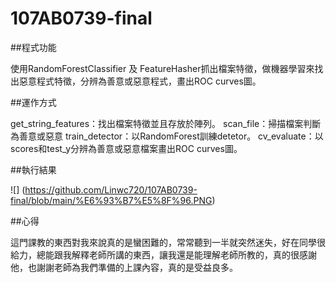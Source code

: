 # 107AB0739-final

##程式功能

使用RandomForestClassifier 及 FeatureHasher抓出檔案特徵，做機器學習來找出惡意程式特徵，分辨為善意或惡意程式，畫出ROC curves圖。

##運作方式

get_string_features：找出檔案特徵並且存放於陣列。
scan_file：掃描檔案判斷為善意或惡意
train_detector：以RandomForest訓練detetor。
cv_evaluate：以scores和test_y分辨為善意或惡意檔案畫出ROC curves圖。

##執行結果

![] (https://github.com/Linwc720/107AB0739-final/blob/main/%E6%93%B7%E5%8F%96.PNG)

##心得

這門課教的東西對我來說真的是蠻困難的，常常聽到一半就突然迷失，好在同學很給力，總能跟我解釋老師所講的東西，讓我還是能理解老師所教的，真的很感謝他，也謝謝老師為我們準備的上課內容，真的是受益良多。
